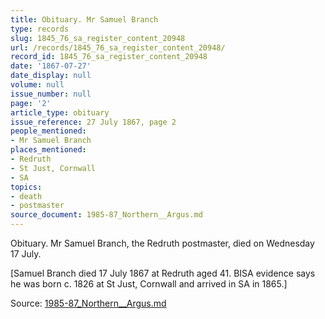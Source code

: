 ```yaml
---
title: Obituary. Mr Samuel Branch
type: records
slug: 1845_76_sa_register_content_20948
url: /records/1845_76_sa_register_content_20948/
record_id: 1845_76_sa_register_content_20948
date: '1867-07-27'
date_display: null
volume: null
issue_number: null
page: '2'
article_type: obituary
issue_reference: 27 July 1867, page 2
people_mentioned:
- Mr Samuel Branch
places_mentioned:
- Redruth
- St Just, Cornwall
- SA
topics:
- death
- postmaster
source_document: 1985-87_Northern__Argus.md
---
```


Obituary.  Mr Samuel Branch, the Redruth postmaster, died on Wednesday 17 July.

[Samuel Branch died 17 July 1867 at Redruth aged 41.  BISA evidence says he was born c. 1826 at St Just, Cornwall and arrived in SA in 1865.]

Source: [1985-87_Northern__Argus.md](/downloads/markdown/1985-87_Northern__Argus.md)
